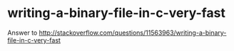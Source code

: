writing-a-binary-file-in-c-very-fast
====================================

Answer to http://stackoverflow.com/questions/11563963/writing-a-binary-file-in-c-very-fast